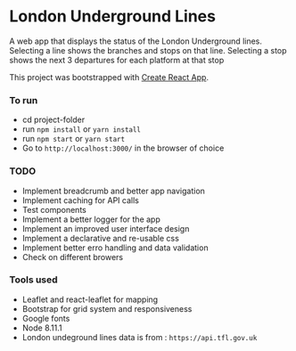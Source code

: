 # London Underground Lines

A web app that displays the status of the London Underground lines. 
Selecting a line shows the branches and stops on that line. 
Selecting a stop shows the next 3 departures for each platform at that stop


This project was bootstrapped with [Create React App](https://github.com/facebook/create-react-app).


### To run

- cd project-folder
- run `npm install` or `yarn install`
- run `npm start` or `yarn start`
- Go to `http://localhost:3000/` in the browser of choice

### TODO

- Implement breadcrumb and better app navigation
- Implement caching for API calls
- Test components
- Implement a better logger for the app
- Implement an improved user interface design
- Implement a declarative and re-usable css
- Implement better erro handling and data validation 
- Check on different browers

### Tools used

- Leaflet and react-leaflet for mapping
- Bootstrap for grid system and responsiveness
- Google fonts 
- Node 8.11.1
- London undeground lines data is from : `https://api.tfl.gov.uk`
